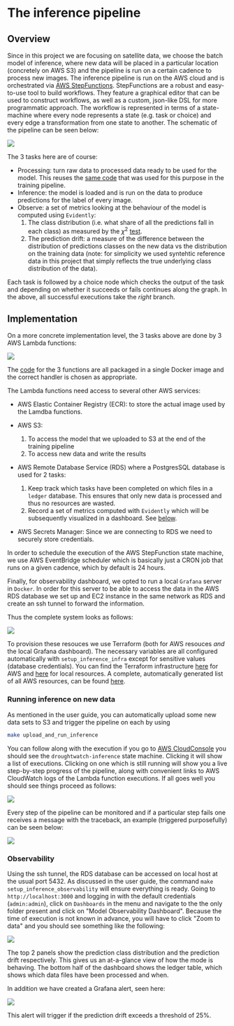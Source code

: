 # The inference pipeline
## Overview
Since in this project we are focusing on satellite data, we choose the batch model of inference, where new data will be placed in a particular location (concretely on AWS S3) and the pipeline is run on a certain cadence to process new images.
The inference pipeline is run on the AWS cloud and is orchestrated via [AWS StepFunctions](https://aws.amazon.com/step-functions/). StepFunctions are a robust and easy-to-use tool to build workflows. They feature a graphical editor that can be used to construct workflows, as well as a custom, json-like DSL for more programmatic approach. The workflow is represented in terms of a state-machine where every node represents a state (e.g. task or choice) and every edge a transformation from one state to another. The schematic of the pipeline can be seen below:

![](./imgs/state_machine.png)

The 3 tasks here are of course:

- Processing: turn raw data to processed data ready to be used for the model. This reuses the [same code]() that was used for this purpose in the training pipeline.
- Inference: the model is loaded and is run on the data to produce predictions for the label of every image.
- Observe: a set of metrics looking at the behaviour of the model is computed using `Evidently`:
    1. The class distribution (i.e. what share of all the predictions fall in each class) as measured by the $\chi^{2}$ [test](https://docs.evidentlyai.com/reference/data-drift-algorithm).
    2. The prediction drift: a measure of the difference between the distribution of predictions classes on the new data vs the distribution on the training data (note: for simplicity we used syntehtic reference data in this project that simply reflects the true underlying class distribution of the data).


Each task is followed by a choice node which checks the output of the task and depending on whether it succeeds or fails continues along the graph. In the above, all successful executions take the _right_ branch.

## Implementation
On a more concrete implementation level, the 3 tasks above are done by 3 AWS Lambda functions:

![](./imgs/state_machine_impl.png)

The [code](https://github.com/SergeiOssokine/droughtwatch_capstone/tree/main/inference/setup) for the 3 functions are all packaged in a single Docker image and the correct handler is chosen as appropriate.

The Lambda functions need access to several other AWS services:

- AWS Elastic Container Registry (ECR):  to store the actual image used by the Lamdba  functions.
- AWS S3:

    1. To access the model that we uploaded to S3 at the end of the training pipeline
    2. To access new data and write the results

- AWS Remote Database Service (RDS) where a PostgresSQL database is used for 2 tasks:

    1. Keep track which tasks have been completed on which files in a `ledger` database. This ensures that only new data is processed and thus no resources are wasted.
    2. Record a set of metrics computed with `Evidently` which will be subsequently visualized in a dashboard. See [below](#observability).

- AWS Secrets Manager: Since we are connecting to RDS we need to securely store credentials.

In order to schedule the execution of the  AWS StepFunction state machine, we use AWS EventBridge scheduler which is basically just a CRON job that runs on a given cadence, which by default is 24 hours.

Finally, for observability dashboard, we opted to run a local `Grafana` server in `Docker`. In order for this server to be able to access the data in the AWS RDS database we set up and EC2 instance in the same network as RDS and create an ssh tunnel to forward the information.

Thus the complete system looks as follows:

![](./imgs/architecture.svg)


To provision these resouces we use Terraform (both for AWS resouces _and_ the local Grafana dashboard).  The necessary variables are all configured automatically with `setup_inference_infra` except for sensitive values (database credentials). You can find the Terraform infrastructure [here](https://github.com/SergeiOssokine/droughtwatch_capstone/tree/main/inference/setup/tf) for AWS and [here](https://github.com/SergeiOssokine/droughtwatch_capstone/tree/main/inference/observability/tf) for local resources. A complete, automatically generated list of all AWS resources, can be found [here](tf_aws.md).



### Running inference on new data
As mentioned in the user guide, you can automatically upload some new data sets to S3 and trigger the pipeline on each by using

```bash
make upload_and_run_inference
```
You can follow along with the execution if you go to [AWS CloudConsole](https://console.aws.amazon.com/states/home) you should see the `droughtwatch-inference` state machine. Clicking it will show a list of executions. Clicking on one which is still running will show you a live step-by-step progress of the pipeline, along with convenient links to AWS CloudWatch logs of the Lambda function executions. If all goes well you should see things proceed as follows:

![](./imgs/statemachine.gif)

Every step of the pipeline can be monitored and if a particular step fails one receives a message with the traceback, an example (triggered purposefully) can be seen below:

![](./imgs/inference_fail.png)



### Observability
Using the ssh tunnel, the RDS database can be accessed on local host at the usual port 5432. As discussed in the user guide, the command `make setup_inference_observability` will ensure everything is ready. Going to `http://localhost:3000` and logging in with the default credentials (`admin:admin`), click on `Dashboards` in the menu and navigate to the the only folder present and click on "Model Observability Dashboard". Because  the time of execution is not known in advance, you will have to click "Zoom to data" and you should see something like the following:

![](./imgs/grafana_dashboard.png)

The top 2 panels show the prediction class distribution and the prediction drift respectively.  This gives us an at-a-glance view of how the mode is behaving. The bottom half of the dashboard shows the ledger table, which shows which data files have been processed and when.

In addition we have created a Grafana alert, seen here:

![](./imgs/grafana_alert.png)

This alert will trigger if the prediction drift exceeds a threshold of 25%.

